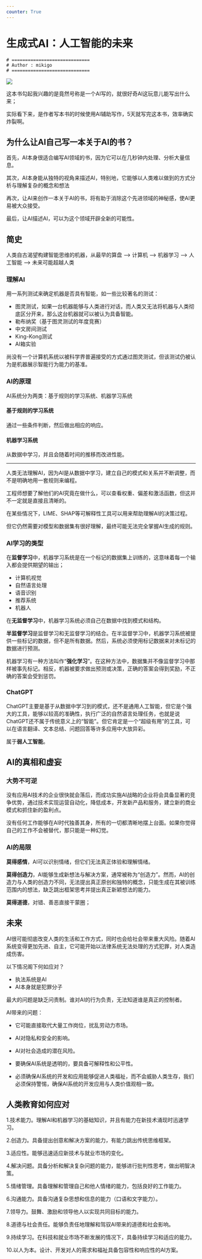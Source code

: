 ```yaml
---
counter: True
---
```


# 生成式AI：人工智能的未来

```shell
# =============================
# Author : mikigo
# =============================
```

![](/生成式AI：人工智能的未来_assets/t6_cpplatform_wqo7ttcq1hqxnsysbnyxrr1691491669.jpg)

这本书勾起我兴趣的是竟然号称是一个AI写的，就很好奇AI这玩意儿能写出什么来；

实际看下来，是作者写本书的时候使用AI辅助写作，5天就写完这本书，效率确实炸裂啊。

## 为什么让AI自己写一本关于AI的书？

首先，AI本身很适合编写AI领域的书，因为它可以在几秒钟内处理、分析大量信息。

其次，AI本身能从独特的视角来描述AI，特别地，它能够以人类难以做到的方式分析与理解复杂的概念和想法

再次，让AI来创作一本关于AI的书，将有助于消除这个先进领域的神秘感，使AI更易被大众接受。

最后，让AI描述AI，可以为这个领域开辟全新的可能性。

## 简史

人类自古渴望构建智能思维的机器，从最早的算盘 --> 计算机 --> 机器学习 --> 人工智能 --> 未来可能超越人类

### 理解AI

用一系列测试来确定机器是否具有智能，如一些比较著名的测试：

- 图灵测试，如果一台机器能够与人类进行对话，而人类又无法将机器与人类彻底区分开来，那么这台机器就可以被认为具备智能。
- 勒布纳奖（基于图灵测试的年度竞赛）
- 中文房间测试
- King-Kong测试
- AI箱实验

尚没有一个计算机系统以被科学界普遍接受的方式通过图灵测试，但该测试仍被认为是机器展示智能行为能力的基准。

### AI的原理

AI系统分为两类：基于规则的学习系统、机器学习系统

#### 基于规则的学习系统

通过一些条件判断，然后做出相应的响应。

#### 机器学习系统

从数据中学习，并且会随着时间的推移而改进性能。

----

人类无法理解AI，因为AI是从数据中学习，建立自己的模式和关系并不断调整，而不是明确地用一套规则来编程。

工程师想要了解他们的AI究竟在做什么，可以查看权重、偏差和激活函数，但这并不一定就是直接且清晰的。

在某些情况下，LIME、SHAP等可解释性工具可以用来帮助理解AI的决策过程。

但它仍然需要对模型和数据集有很好理解，最终可能无法完全掌握AI生成的规则。

### AI学习的类型

在**监督学习**中，机器学习系统是在一个标记的数据集上训练的，这意味着每一个输入都会提供期望的输出；

- 计算机视觉
- 自然语言处理
- 语音识别
- 推荐系统
- 机器人

在**无监督学习**中，机器学习系统必须自己在数据中找到模式和结构。

**半监督学习**是监督学习和无监督学习的结合。在半监督学习中，机器学习系统被提供一些标记的数据，但不是所有数据。然后，系统必须使用标记数据来对未标记的数据进行预测。

机器学习有一种方法叫作“**强化学习**”。在这种方法中，数据集并不像监督学习中那样被事先标记。相反，机器被要求做出预测或决策，正确的答案会得到奖励，不正确的答案会受到惩罚。

### ChatGPT

ChatGPT主要是基于从数据中学习到的模式，还不是通用人工智能，但它是个强大的工具，能够以较高的准确性，执行广泛的自然语言处理任务，也就是说ChatGPT还不属于传统意义上的“智能”。但它肯定是一个“超级有用”的工具，可以在语言翻译、文本总结、问题回答等许多应用中大放异彩。

属于**弱人工智能**。

## AI的真相和虚妄

### 大势不可逆

没有应用AI技术的企业很快就会落后，而成功实施AI战略的企业将会具备显著的竞争优势，通过技术实现运营自动化，降低成本，开发新产品和服务，建立新的商业模式和抓住新的盈利点。

没有任何工作能够在AI时代独善其身，所有的一切都清晰地摆上台面。如果你觉得自己的工作不会被替代，那只能是一种幻觉。

### AI的局限

**莫得感情**，AI可以识别情绪，但它们无法真正体验和理解情绪。

**莫得创造力**，AI能够生成新想法与解决方案，通常被称为“创造力”。然而，AI的创造力与人类的创造力不同，无法提出真正原创和独特的概念，只能生成在其被训练范围内的想法，缺乏跳出框架思考并提出真正新颖想法的能力。

**莫得道德**，对错、善恶直接干蒙圈；

## 未来

AI很可能彻底改变人类的生活和工作方式，同时也会给社会带来重大风险。随着AI系统变得更加先进、自主，它可能开始以法律系统无法处理的方式犯罪，对人类造成伤害。

以下情况阁下何如应对？

- 执法系统是AI
- AI本身就是犯罪分子

最大的问题是缺乏问责制。谁对AI的行为负责，无法知道谁是真正的控制者。

AI带来的问题：

- 它可能直接取代大量工作岗位，扰乱劳动力市场。

- AI对隐私和安全的影响。

- AI对社会造成的潜在风险。

- 要确保AI系统是透明的，要具备可解释性和公平性。
- 必须确保AI系统的开发和应用能够促进人类福祉，而不会威胁人类生存，我们必须保持警惕，确保AI系统的开发应用与人类价值观相一致。

## 人类教育如何应对

1.技术能力。理解AI和机器学习的基础知识，并且有能力在新技术涌现时迅速学习。

2.创造力。具备提出创意和解决方案的能力，有能力跳出传统思维框架。

3.适应性。能够迅速适应新技术与就业市场的变化。

4.解决问题。具备分析和解决复杂问题的能力，能够进行批判性思考，做出明智决策。

5.情绪管理。具备理解和管理自己和他人情绪的能力，包括良好的工作能力。

6.沟通能力。具备沟通复杂思想和信息的能力（口语和文字能力）。

7.领导力。鼓舞、激励和领导他人以实现共同目标的能力。

8.道德与社会责任。能够负责任地理解和驾驭AI带来的道德和社会影响。

9.持续学习。在科技和就业市场不断发展的情况下，具备持续学习和适应的能力。

10.以人为本。设计、开发对人的需求和福祉具备包容性和响应性的AI方案。